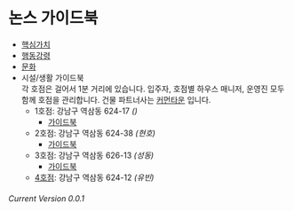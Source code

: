 # 논스 가이드북
[//]: # "배경과 목적"
[//]: # "lawrence lessig"
[//]: # "창업가의 마을"

[//]: # "- 투어 가이드북 (작업중)"
- [핵심가치](https://hackmd.io/Da0cEsVFSZm8POBc3v1daQ#%ED%95%B5%EC%8B%AC%EA%B0%80%EC%B9%98)
- [행동강령](https://hackmd.io/@nonce-community/BJE0M_DaI)
- [문화](https://hackmd.io/@nonce-community/r1X8WldTI)
- 시설/생활 가이드북   
각 호점은 걸어서 1분 거리에 있습니다. 입주자, 호점별 하우스 매니저, 운영진 모두 함께 호점을 관리합니다. 건물 파트너사는 [커먼타운](https://www.commontown.co/) 입니다.
  - 1호점: 강남구 역삼동 624-17 *()*
    - [가이드북](https://hackmd.io/@nonce-community/Byxy7CcDL)
  - 2호점: 강남구 역삼동 624-38 *(현호)*
    - [가이드북](https://hackmd.io/6I3Hy7lKS8yS4aCyeetICA?view)
  - 3호점: 강남구 역삼동 626-13 *(성동)*
    - [가이드북](https://hackmd.io/uEArwHkDT0qLyCNZRx86gg?view)
  - [4호점](https://www.alphanonce.com/): 강남구 역삼동 624-12 *(유빈)*
    

[//]: #  "## 운영진 (nonce Foundation, nF, 논스 파운데이션, 논파)"

[//]: # "- 멤버"
[//]: # "- 하우스 매니저"

###### Current Version 0.0.1